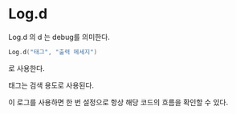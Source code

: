 # Log.d

Log.d 의 d 는 debug를 의미한다.

```kotlin
Log.d("태그", "출력 메세지")
```

로 사용한다.

태그는 검색 용도로 사용된다.

이 로그를 사용하면 한 번 설정으로 항상 해당 코드의 흐름을 확인할 수 있다.